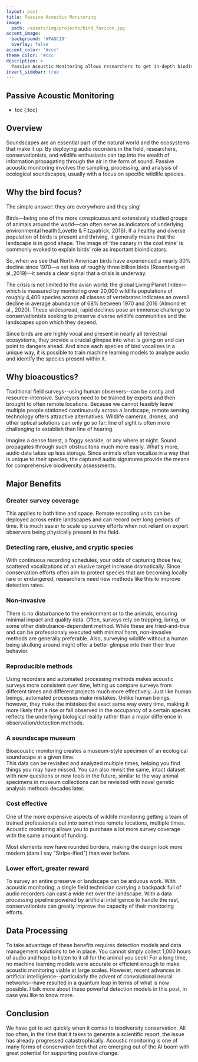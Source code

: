 ```yaml
---
layout: post
title: Passive Acoustic Monitoring
image: 
  path: /assets/img/projects/bird_favicon.jpg
accent_image: 
  background: '#FADC19'
  overlay: false
accent_color: '#ccc'
theme_color: '#ccc'
description: >
  Passive Acoustic Monitoring allows researchers to get in-depth biodiversity data faster than ever before.
invert_sidebar: true
---
```


## Passive Acoustic Monitoring


* toc
{:toc}


## Overview
Soundscapes are an essential part of the natural world and the ecosystems that make it up. 
By deploying audio recorders in the field, researchers, conservationists, and wildlife 
enthusiasts can tap into the wealth of information propagating through the air in the 
form of sound. Passive acoustic monitoring involves the sampling, processing, and analysis 
of ecological soundscapes, usually with a focus on specific wildlife species. 

## Why the bird focus?
The simple answer: they are everywhere and they sing!

Birds—being one of the more conspicuous and extensively studied groups of animals around 
the world—can often serve as indicators of underlying environmental 
health(Lovette & Fitzpatrick, 2016). If a healthy and diverse population of birds is 
present and thriving, it generally means that the landscape is in good shape. The image 
of ‘the canary in the coal mine’ is commonly evoked to explain birds’ role as important 
bioindicators.

So, when we see that North American birds have experienced a nearly 30% decline since 
1970—a net loss of roughly three billion birds (Rosenberg et al.,2019)—it sends a clear 
signal that a crisis is underway. 

The crisis is not limited to the avian world: the global Living Planet Index—which is 
measured by monitoring over 20,000 wildlife populations of roughly 4,400 species across 
all classes of vertebrates indicates an overall decline in average abundance of 68% between 
1970 and 2016 (Almond et al., 2020). These widespread, rapid declines pose an immense 
challenge to conservationists seeking to preserve diverse wildlife communities and 
the landscapes upon which they depend.

Since birds are are highly vocal and present in nearly all terrestrial ecosystems, they
provide a crucial glimpse into what is going on and can point to dangers ahead. And since
each species of bird vocalizes in a unique way, it is possible to train machine learning 
models to analyze audio and identify the species present within it.


## Why bioacoustics?
Traditional field surveys--using human observers--can be costly and resource-intensive.
Surveyors need to be trained by experts and then brought to often remote locations. 
Because we cannot feasibly leave multiple people stationed continuously across a landscape, 
remote sensing technology offers attractive alternatives. Wildlife cameras, drones, and other
optical solutions can only go so far: line of sight is often more challenging to establish 
than line of hearing. 

Imagine a dense forest, a foggy seaside, or any where at night. Sound propagates through such 
obstrucitons much more easily. What's more, audio data takes up less storage. Since animals
often vocalize in a way that is unique to their species, the captured audio signatures provide 
the means for comprehensive biodiversity assessments. 

## Major Benefits
### Greater survey coverage
This applies to both time and space. Remote recording units can be deployed across entire 
landscapes and can record over long periods of time. It is much easier to scale up survey 
efforts when not reliant on expert observers being physically present in the field.

### Detecting rare, elusive, and cryptic species
With continuous recording schedules, your odds of capturing those few, scattered vocalizations 
of an elusive target increase dramatically. Since conservation efforts often aim to protect
species that are becoming locally rare or endangered, researchers need new methods like this
to improve detection rates.

### Non-invasive
There is no disturbance to the environment or to the animals, ensuring minimal impact and quality data.
Often, surveys rely on trapping, luring, or some other distrubance-dependent method. While these are
tried-and-true and can be professionaly executed with minimal harm, non-invasive methods are generally
preferable. Also, surveying wildlife without a human being skulking around might offer a better
glimpse into their their true behavior.

### Reproducible methods
Using recorders and automated processing methods makes acoustic surveys more consistent over time, 
letting us compare surveys from different times and different projects much more effectively. Just like
human beings, automated processes make mistakes. Unlike human beings, however, they make the mistakes
the exact same way every time, making it more likely that a rise or fall observed in the occupancy of a 
certain species reflects the underlying biological reality rather than a major difference in 
observation/detection methods. 

### A soundscape museum
Bioacoustic monitoring creates a museum-style specimen of an ecological soundscape at a given time.  
This data can be revisited and analyzed multiple times, helping you find things you may have missed.
You can also revisit the same, intact dataset with  new questions or new tools in the future, similar 
to the way animal specimens in museum collections can be revisited with novel genetic analysis methods 
decades later.

### Cost effective
One of the more expensive aspects of wildlife monitoring getting a team of trained professionals out into 
sometimes remote locations, multiple times.  Acoustic monitoring allows you to purchase a lot more survey 
coverage with the same amount of funding. 


Most elements now have rounded borders, making the design 
look more modern (dare I say "Stripe-ified") than ever before. 

### Lower effort, greater reward
To survey an entire preserve or landscape can be arduous work. With acoustic monitoring, a single field 
technician carrying a backpack full of audio recorders can cast a wide net over the landscape. With a data
processing pipeline powered by artificial intelligence to handle the rest, conservationists can greatly
improve the capacity of their monitoring efforts. 

## Data Processing
To take advantage of these benefits requires detection models and data management solutions to be in place.
You cannot simply collect 1,000 hours of audio and hope to listen to it all for the animal you seek! For a 
long time, no machine learning models were accurate or efficient enough to make acoustic monitoring viable
at large scales. However, recent advances in artificial intelligience--particularly the advent of convolutional 
neural networks--have resulted in a quantum leap in terms of what is now possible. I talk more about these
powerful detection models in this post, in case you like to know more.

## Conclusion
We have got to act quickly when it comes to biodiversity conservation. All too often, in the time that it 
takes to generate a scientific report, the issue has already progressed catastrophically. Acoustic monitoring
is one of many forms of conservation tech that are emerging out of the AI boom with great potential for 
supporting positive change. 
